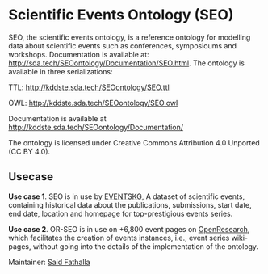 # Scientific Events Ontology (SEO)

SEO, the scientific events ontology, is a reference ontology for modelling data about scientific events such as conferences, symposioums and workshops.
Documentation is available at: http://sda.tech/SEOontology/Documentation/SEO.html.
The ontology is available in three serializations:

TTL: http://kddste.sda.tech/SEOontology/SEO.ttl

OWL: http://kddste.sda.tech/SEOontology/SEO.owl


Documentation is available at http://kddste.sda.tech/SEOontology/Documentation/

The ontology is licensed under Creative Commons Attribution 4.0 Unported (CC BY 4.0).

## Usecase


**Use case 1**. SEO is in use by [EVENTSKG](http://kddste.sda.tech/EVENTSKG-Dataset/EVENTSKG_R2.html), 	A dataset of scientific events, containing historical data about the publications, submissions, start date, end date, location and homepage for top-prestigious events series.

**Use case 2**. OR-SEO is in use on +6,800 event pages on  [OpenResearch](https://www.openresearch.org/wiki/Main_Page), which facilitates the  creation of events instances, i.e., event series wiki-pages, without going into the details of the implementation of the ontology.

Maintainer: [Said Fathalla](https://sda.tech/people/said-fathalla/) 
